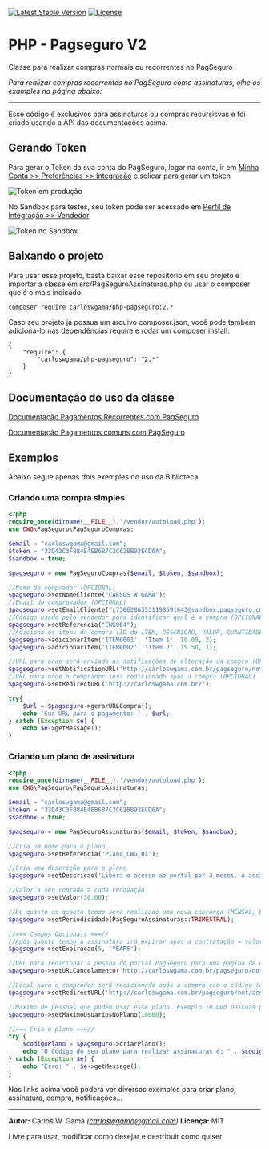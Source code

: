 [![Latest Stable Version](https://poser.pugx.org/carloswgama/php-pagseguro/v/stable)](https://packagist.org/packages/carloswgama/php-pagseguro)
[![License](https://poser.pugx.org/carloswgama/php-pagseguro/license)](https://packagist.org/packages/carloswgama/php-pagseguro)

# PHP - Pagseguro V2
Classe para realizar compras normais ou recorrentes no PagSeguro

*Para realizar compras recorrentes no PagSeguro como assinaturas, olhe os examples na página abaixo:*

-----
Esse código é exclusivos para assinaturas ou compras recursisvas e foi criado usando a API das documentações acima. 

## Gerando Token

Para gerar o Token da sua conta do PagSeguro, logar na conta, ir em [Minha Conta >> Preferências >> Integração](https://pagseguro.uol.com.br/preferencias/integracoes.jhtml) e solicar para gerar um token

![Token em produção](http://carloswgama.com.br/pagseguro/pagseguro_gerar_token.jpg)

No Sandbox para testes, seu token pode ser acessado em [Perfil de Integração >> Vendedor](https://sandbox.pagseguro.uol.com.br/vendedor/configuracoes.html)

![Token no Sandbox](http://carloswgama.com.br/pagseguro/pagseguro_gerar_token_sandbox.jpg)

## Baixando o projeto

Para usar esse projeto, basta baixar esse repositório em seu projeto e importar a classe em src/PagSeguroAssinaturas.php ou usar o composer que é o mais indicado:

```
composer require carloswgama/php-pagseguro:2.*
```

Caso seu projeto já possua um arquivo composer.json, você pode também adiciona-lo nas dependências require e rodar um composer install:
```
{
    "require": {
        "carloswgama/php-pagseguro": "2.*"
    }
}
```

## Documentação do uso da classe

[Documentação Pagamentos Recorrentes com PagSeguro](https://github.com/CarlosWGama/php-pagseguro/tree/master/examples/assinatura)

[Documentação Pagamentos comuns com PagSeguro](https://github.com/CarlosWGama/php-pagseguro/tree/master/examples/compra)


## Exemplos

Abaixo segue apenas dois exemples do uso da Biblioteca


### Criando uma compra simples
``` php
<?php
require_once(dirname(__FILE__).'/vendor/autoload.php');
use CWG\PagSeguro\PagSeguroCompras;

$email = "carloswgama@gmail.com";
$token = "33D43C3F884E4EB687C2C62BB92ECD6A";
$sandbox = true;

$pagseguro = new PagSeguroCompras($email, $token, $sandbox);

//Nome do comprador (OPCIONAL)
$pagseguro->setNomeCliente("CARLOS W GAMA");	
//Email do comprovador (OPCIONAL)
$pagseguro->setEmailCliente("c73062863531198591643@sandbox.pagseguro.com.br");
//Código usado pelo vendedor para identificar qual é a compra (OPCIONAL)
$pagseguro->setReferencia("CWG004");	
//Adiciona os itens da compra (ID do ITEM, DESCRICAO, VALOR, QUANTIDADE)
$pagseguro->adicionarItem('ITEM0001', 'Item 1', 10.00, 2);
$pagseguro->adicionarItem('ITEM0002', 'Item 2', 15.50, 1);

//URL para onde será enviado as notificações de alteração da compra (OPCIONAL)
$pagseguro->setNotificationURL('http://carloswgama.com.br/pagseguro/not/notificando.php');
//URL para onde o comprador será redicionado após a compra (OPCIONAL)
$pagseguro->setRedirectURL('http://carloswgama.com.br/');

try{
    $url = $pagseguro->gerarURLCompra();
    echo 'Sua URL para o pagamento: ' . $url;
} catch (Exception $e) {
    echo $e->getMessage();
}
``` 

### Criando um plano de assinatura

``` php
<?php
require_once(dirname(__FILE__).'/vendor/autoload.php');
use CWG\PagSeguro\PagSeguroAssinaturas;

$email = "carloswgama@gmail.com";
$token = "33D43C3F884E4EB687C2C62BB92ECD6A";
$sandbox = true;

$pagseguro = new PagSeguroAssinaturas($email, $token, $sandbox);

//Cria um nome para o plano
$pagseguro->setReferencia('Plano_CWG_01');

//Cria uma descrição para o plano
$pagseguro->setDescricao('Libera o acesso ao portal por 3 meses. A assinatura voltará a ser cobrada a cada 3 meses.');

//Valor a ser cobrado a cada renovação
$pagseguro->setValor(30.00);

//De quanto em quanto tempo será realizado uma nova cobrança (MENSAL, BIMESTRAL, TRIMESTRAL, SEMESTRAL, ANUAL)
$pagseguro->setPeriodicidade(PagSeguroAssinaturas::TRIMESTRAL);

//=== Campos Opcionais ===//
//Após quanto tempo a assinatura irá expirar após a contratação = valor inteiro + (DAYS||MONTHS||YEARS). Exemplo, após 5 anos
$pagseguro->setExpiracao(5, 'YEARS');

//URL para redicionar a pessoa do portal PagSeguro para uma página de cancelamento no portal
$pagseguro->setURLCancelamento('http://carloswgama.com.br/pagseguro/not/cancelando.php');

//Local para o comprador será redicionado após a compra com o código (code) identificador da assinatura
$pagseguro->setRedirectURL('http://carloswgama.com.br/pagseguro/not/assinando.php');		

//Máximo de pessoas que podem usar esse plano. Exemplo 10.000 pessoas podem usar esse plano
$pagseguro->setMaximoUsuariosNoPlano(10000);

//=== Cria o plano ===//
try {
    $codigoPlano = $pagseguro->criarPlano();
    echo "O Código do seu plano para realizar assinaturas é: " . $codigoPlano;
} catch (Exception $e) {
    echo "Erro: " . $e->getMessage();
}

```

Nos links acima você poderá ver diversos exemples para criar plano, assinatura, compra, notificações... 

---
**Autor:**  Carlos W. Gama *(carloswgama@gmail.com)*
**Licença:** MIT

Livre para usar, modificar como desejar e destribuir como quiser